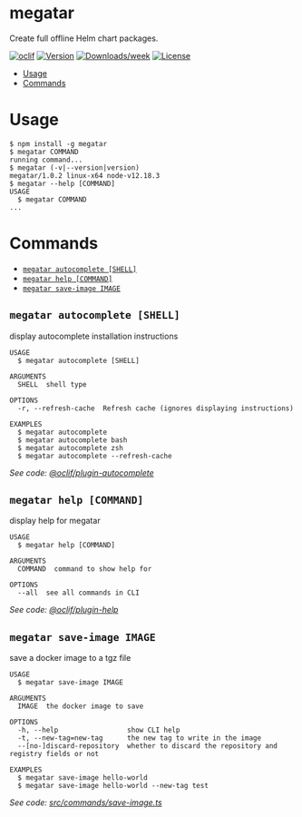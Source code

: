 megatar
=======

Create full offline Helm chart packages.

[![oclif](https://img.shields.io/badge/cli-oclif-brightgreen.svg)](https://oclif.io)
[![Version](https://img.shields.io/npm/v/megatar.svg)](https://npmjs.org/package/megatar)
[![Downloads/week](https://img.shields.io/npm/dw/megatar.svg)](https://npmjs.org/package/megatar)
[![License](https://img.shields.io/npm/l/megatar.svg)](https://github.com/felipecassiors/megatar/blob/master/package.json)

<!-- toc -->
* [Usage](#usage)
* [Commands](#commands)
<!-- tocstop -->
# Usage
<!-- usage -->
```sh-session
$ npm install -g megatar
$ megatar COMMAND
running command...
$ megatar (-v|--version|version)
megatar/1.0.2 linux-x64 node-v12.18.3
$ megatar --help [COMMAND]
USAGE
  $ megatar COMMAND
...
```
<!-- usagestop -->
# Commands
<!-- commands -->
* [`megatar autocomplete [SHELL]`](#megatar-autocomplete-shell)
* [`megatar help [COMMAND]`](#megatar-help-command)
* [`megatar save-image IMAGE`](#megatar-save-image-image)

## `megatar autocomplete [SHELL]`

display autocomplete installation instructions

```
USAGE
  $ megatar autocomplete [SHELL]

ARGUMENTS
  SHELL  shell type

OPTIONS
  -r, --refresh-cache  Refresh cache (ignores displaying instructions)

EXAMPLES
  $ megatar autocomplete
  $ megatar autocomplete bash
  $ megatar autocomplete zsh
  $ megatar autocomplete --refresh-cache
```

_See code: [@oclif/plugin-autocomplete](https://github.com/oclif/plugin-autocomplete/blob/v0.2.0/src/commands/autocomplete/index.ts)_

## `megatar help [COMMAND]`

display help for megatar

```
USAGE
  $ megatar help [COMMAND]

ARGUMENTS
  COMMAND  command to show help for

OPTIONS
  --all  see all commands in CLI
```

_See code: [@oclif/plugin-help](https://github.com/oclif/plugin-help/blob/v3.2.0/src/commands/help.ts)_

## `megatar save-image IMAGE`

save a docker image to a tgz file

```
USAGE
  $ megatar save-image IMAGE

ARGUMENTS
  IMAGE  the docker image to save

OPTIONS
  -h, --help                 show CLI help
  -t, --new-tag=new-tag      the new tag to write in the image
  --[no-]discard-repository  whether to discard the repository and registry fields or not

EXAMPLES
  $ megatar save-image hello-world
  $ megatar save-image hello-world --new-tag test
```

_See code: [src/commands/save-image.ts](https://github.com/felipecassiors/megatar/blob/v1.0.2/src/commands/save-image.ts)_
<!-- commandsstop -->
